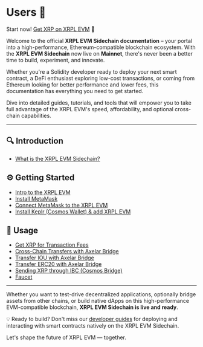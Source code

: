 # Users 👋

Start now! [Get XRP on XRPL EVM](https://app.squidrouter.com/?chains=xrpl-mainnet%2C1440000&tokens=xrp%2C0xeeeeeeeeeeeeeeeeeeeeeeeeeeeeeeeeeeeeeeee) 🚀

Welcome to the official **XRPL EVM Sidechain documentation** – your portal into a high-performance, Ethereum-compatible blockchain ecosystem. With the **XRPL EVM Sidechain** now live on **Mainnet**, there's never been a better time to build, experiment, and innovate.

Whether you're a Solidity developer ready to deploy your next smart contract, a DeFi enthusiast exploring low-cost transactions, or coming from Ethereum looking for better performance and lower fees, this documentation has everything you need to get started.

Dive into detailed guides, tutorials, and tools that will empower you to take full advantage of the XRPL EVM's speed, affordability, and optional cross-chain capabilities.

---

## 🔍 Introduction

- [What is the XRPL EVM Sidechain?](./introduction/what-is-the-xrpl-evm.md)  

## ⚙️ Getting Started

- [Intro to the XRPL EVM](./getting-started/introduction.md)  
- [Install MetaMask](./getting-started/install-metamask.md)  
- [Connect MetaMask to the XRPL EVM](./getting-started/connect-to-the-xrpl-evm.md)  
- [Install Keplr (Cosmos Wallet) & add XRPL EVM](./getting-started/install-keplr.md)  

## 🚧 Usage

- [Get XRP for Transaction Fees](./getting-started/introduction.md#obtain-xrp-for-transaction-fees)
- [Cross-Chain Transfers with Axelar Bridge](./using-the-bridge/transfer-xrp-with-axelar.md)
- [Transfer IOU with Axelar Bridge](./using-the-bridge/transfer-iou-with-axelar.md)  
- [Transfer ERC20 with Axelar Bridge](./using-the-bridge/transfer-erc20-with-axelar.md)
- [Sending XRP through IBC (Cosmos Bridge)](./sending-through-ibc.md)  
- [Faucet](./faucet.md) 

---

Whether you want to test-drive decentralized applications, optionally bridge assets from other chains, or build native dApps on this high-performance EVM-compatible blockchain, **XRPL EVM Sidechain is live and ready**.

💡 Ready to build? Don't miss our [developer guides](../developers/interacting-with-evm/develop-a-smart-contract.md) for deploying and interacting with smart contracts natively on the XRPL EVM Sidechain.

Let's shape the future of XRPL EVM — together.